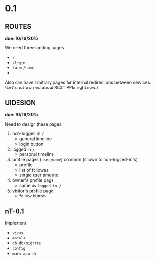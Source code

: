 # 0.1

## ROUTES
**due: 10/16/2015**

We need three landing pages .
* `/`
* `/login`
* `/user/name`
* 
Also can have arbitrary pages for internal redirections between services.
(Let's not worried about REST APIs right now.)

## UIDESIGN
**due: 10/16/2015**

Need to design these pages

1. non-logged in `/` 
    * general timeline
    * login button
1. logged in `/`
    * personal timeline
1. profile pages (`user/name`) common (shown to non-logged-in's)
    * profile
    * list of followes
    * single user timeline
1. owner's profile page
    * same as `logged-in-/`
1. visitor's profile page
    * follow button

## nT-0.1
Implement 

* `views`
* `models`
* `db`, `db/migrate`
* `config`
* `main-app.rb`
